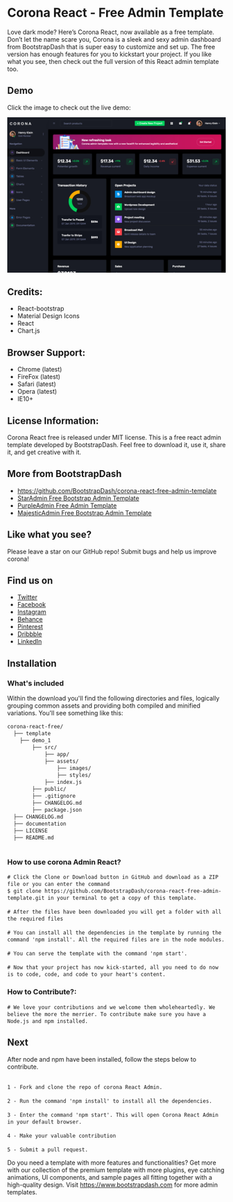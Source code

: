 # Corona React - Free Admin Template

Love dark mode? Here’s Corona React, now available as a free template. Don’t let the name scare you, Corona is a sleek and sexy admin dashboard from BootstrapDash that is super easy to customize and set up. The free version has enough features for you to kickstart your project. If you like what you see, then check out the full version of this React admin template too.

## Demo

Click the image to check out the live demo:

[![N|Solid](screenshot.jpg)](https://www.bootstrapdash.com/demo/corona-react-free/template/demo_1/preview/dashboard)


## Credits:

- React-bootstrap 
- Material Design Icons
- React
- Chart.js


## Browser Support: 

- Chrome (latest)
- FireFox (latest)
- Safari (latest)
- Opera (latest)
- IE10+

## License Information:

Corona React free is released under MIT license. This is a free react admin template developed by BootstrapDash. Feel free to download it, use it, share it, and get creative with it.

## More from BootstrapDash
- https://github.com/BootstrapDash/corona-react-free-admin-template
- [StarAdmin Free Bootstrap Admin Template](https://github.com/BootstrapDash/StarAdmin-Free-Bootstrap-Admin-Template)
- [PurpleAdmin Free Admin Template](https://github.com/BootstrapDash/PurpleAdmin-Free-Admin-Template)
- [MajesticAdmin Free Bootstrap Admin Template](https://github.com/BootstrapDash/MajesticAdmin-Free-Bootstrap-Admin-Template)

## Like what you see?

Please leave a star on our GitHub repo!
Submit bugs and help us improve corona!

## Find us on 
- [Twitter](https://twitter.com/bootstrapdash?lang=en)
- [Facebook](https://www.facebook.com/bootstrapdash/)
- [Instagram](https://www.instagram.com/bootstrapdash/?hl=en)
- [Behance](https://www.behance.net/bootstrapdash)
- [Pinterest](https://www.pinterest.com/bootstrapdash/)
- [Dribbble](https://dribbble.com/bootstrapdash)
- [LinkedIn](https://in.linkedin.com/in/bootstrapdash)

## Installation

### What's included

Within the download you'll find the following directories and files, logically grouping common assets and providing both compiled and minified variations. You'll see something like this:

```
corona-react-free/
  ├── template
    ├── demo_1
        ├── src/
            ├── app/
            ├── assets/
                ├── images/
                ├── styles/
            ├── index.js
        ├── public/
        ├── .gitignore
        ├── CHANGELOG.md
        ├── package.json
  ├── CHANGELOG.md
  ├── documentation
  ├── LICENSE
  ├── README.md


```

### How to use corona Admin React?

```
# Click the Clone or Download button in GitHub and download as a ZIP file or you can enter the command
$ git clone https://github.com/BootstrapDash/corona-react-free-admin-template.git in your terminal to get a copy of this template.

# After the files have been downloaded you will get a folder with all the required files

# You can install all the dependencies in the template by running the command 'npm install'. All the required files are in the node modules.

# You can serve the template with the command 'npm start'.

# Now that your project has now kick-started, all you need to do now is to code, code, and code to your heart's content.
```


### How to Contribute?:

```
# We love your contributions and we welcome them wholeheartedly. We believe the more the merrier. To contribute make sure you have a Node.js and npm installed.
```
## Next
After node and npm have been installed, follow the steps below to contribute.

```

1 - Fork and clone the repo of corona React Admin.

2 - Run the command 'npm install' to install all the dependencies.

3 - Enter the command 'npm start'. This will open Corona React Admin in your default browser.

4 - Make your valuable contribution

5 - Submit a pull request.
```

Do you need a template with more features and functionalities? Get more with our collection of the premium template with more plugins, eye catching animations, UI components, and sample pages all fitting together with a high-quality design. Visit https://www.bootstrapdash.com for more admin templates.
